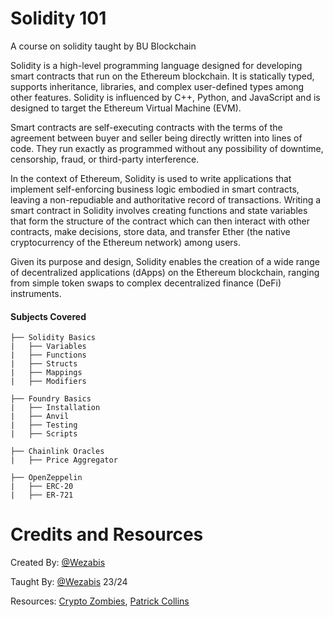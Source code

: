 # Solidity 101

A course on solidity taught by BU Blockchain

Solidity is a high-level programming language designed for developing smart contracts that run on the Ethereum blockchain. It is statically typed, supports inheritance, libraries, and complex user-defined types among other features. Solidity is influenced by C++, Python, and JavaScript and is designed to target the Ethereum Virtual Machine (EVM).

Smart contracts are self-executing contracts with the terms of the agreement between buyer and seller being directly written into lines of code. They run exactly as programmed without any possibility of downtime, censorship, fraud, or third-party interference.

In the context of Ethereum, Solidity is used to write applications that implement self-enforcing business logic embodied in smart contracts, leaving a non-repudiable and authoritative record of transactions. Writing a smart contract in Solidity involves creating functions and state variables that form the structure of the contract which can then interact with other contracts, make decisions, store data, and transfer Ether (the native cryptocurrency of the Ethereum network) among users.

Given its purpose and design, Solidity enables the creation of a wide range of decentralized applications (dApps) on the Ethereum blockchain, ranging from simple token swaps to complex decentralized finance (DeFi) instruments.

#### Subjects Covered
```
├── Solidity Basics
|   ├── Variables
|   ├── Functions
|   ├── Structs
|   ├── Mappings
|   ├── Modifiers
``` 
```
├── Foundry Basics
|   ├── Installation
|   ├── Anvil
|   ├── Testing
|   ├── Scripts
``` 
```
├── Chainlink Oracles
|   ├── Price Aggregator
``` 
```
├── OpenZeppelin
|   ├── ERC-20
|   ├── ER-721
``` 

# Credits and Resources
Created By: [@Wezabis](https://github.com/wjorgensen)

Taught By: [@Wezabis](https://gtihub.com/wjorgensen) 23/24

Resources: [Crypto Zombies](https://cryptozombies.io), [Patrick Collins](https://www.youtube.com/@PatrickAlphaC)
